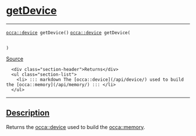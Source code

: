 
<h1 id="get-device">
 <a href="#/api/memory/getDevice" class="anchor">
   <span>getDevice</span>
  </a>
</h1>

<div class="signature">

<hr>

  <div class="definition-container">
    <div class="definition">
      <code class="desktop-only"><a href="#/api/device/">occa::device</a> getDevice()</code>
      <code class="mobile-only"><a href="#/api/device/">occa::device</a> getDevice(
    
)</code>
      <div class="flex-spacing"></div>
      <a href="https://github.com/libocca/occa/blob/06c83625/include/occa/core/memory.hpp#L139" target="_blank">Source</a>
    </div>
    <div class="description">

      <div class="section-header">Returns</div>
      <ul class="section-list">
        <li> ::: markdown The [occa::device](/api/device/) used to build the [occa::memory](/api/memory/) ::: </li>
      </ul>
</div>
  </div>

  <hr>
</div>


<h2 id="description">
 <a href="#/api/memory/getDevice?id=description" class="anchor">
   <span>Description</span>
  </a>
</h2>

Returns the [occa::device](/api/device/) used to build the [occa::memory](/api/memory/).
